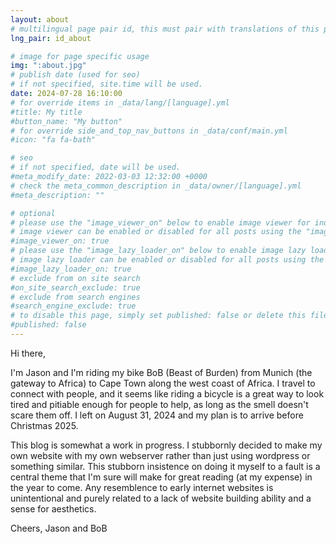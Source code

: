 ```yaml
---
layout: about
# multilingual page pair id, this must pair with translations of this page. (This name must be unique)
lng_pair: id_about

# image for page specific usage
img: ":about.jpg"
# publish date (used for seo)
# if not specified, site.time will be used.
date: 2024-07-28 16:10:00
# for override items in _data/lang/[language].yml
#title: My title
#button_name: "My button"
# for override side_and_top_nav_buttons in _data/conf/main.yml
#icon: "fa fa-bath"

# seo
# if not specified, date will be used.
#meta_modify_date: 2022-03-03 12:32:00 +0000
# check the meta_common_description in _data/owner/[language].yml
#meta_description: ""

# optional
# please use the "image_viewer_on" below to enable image viewer for individual pages or posts (_posts/ or [language]/_posts folders).
# image viewer can be enabled or disabled for all posts using the "image_viewer_posts: true" setting in _data/conf/main.yml.
#image_viewer_on: true
# please use the "image_lazy_loader_on" below to enable image lazy loader for individual pages or posts (_posts/ or [language]/_posts folders).
# image lazy loader can be enabled or disabled for all posts using the "image_lazy_loader_posts: true" setting in _data/conf/main.yml.
#image_lazy_loader_on: true
# exclude from on site search
#on_site_search_exclude: true
# exclude from search engines
#search_engine_exclude: true
# to disable this page, simply set published: false or delete this file
#published: false
---
```


Hi there,

I'm Jason and I'm riding my bike BoB (Beast of Burden) from Munich (the gateway to Africa) to Cape Town along the west coast of Africa.
I travel to connect with people, and it seems like riding a bicycle is a great way to look tired and pitiable enough for people to help, as long as the smell doesn't scare them off.
I left on August 31, 2024 and my plan is to arrive before Christmas 2025.

This blog is somewhat a work in progress.
I stubbornly decided to make my own website with my own webserver rather than just using wordpress or something similar.
This stubborn insistence on doing it myself to a fault is a central theme that I'm sure will make for great reading (at my expense) in the year to come.
Any resemblence to early internet websites is unintentional and purely related to a lack of website building ability and a sense for aesthetics.

Cheers,
Jason and BoB
